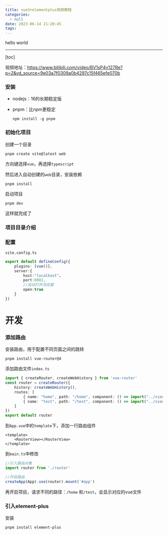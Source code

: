 ```yaml
---
title: vue3+elementplus视频教程
categories:
  - null
date: 2023-06-14 21:20:45
tags:
---
```


hello world

---

[toc]

视频地址：https://www.bilibili.com/video/BV1sP4y127Re?p=2&vd_source=9e03a7f0309a0b4297c15f465efe070b

### 安装

- nodejs：16的长期稳定版

- pnpm：比npm更稳定

  ```
  npm install -g pnpm
  ```

### 初始化项目

创建一个目录

```
pnpm create vite@latest web
```

方向键选择`vue`，再选择`typescript`

然后进入自动创建的`web`目录，安装依赖

```
pnpm install
```

启动项目

```
pnpm dev
```

这样就完成了

### 项目目录介绍



### 配置

`vite.config.ts`

```ts
export default defineConfig({
    plugins: [vue()],    
    server:{
        host:"localhost"，
        port:8081,
        //自动打开浏览器
        open:true
    }
})
```



# 开发

### 添加路由

安装路由，用于配置不同页面之间的跳转

```
pnpm install vue-router@4
```

添加路由文件`index.ts`

```ts
import { createRouter, createWebHistory } from 'vue-router'
const router = createRouter({
    history: createWebHistory(),
    routes: [
        { name: "home", path: "/home", component: () => import("../views/HomePage.vue") },
        { name: "test", path: "/test", component: () => import("../views/TestPage.vue") }
    ]
})
export default router
```

到`App.vue`中的`template`下，添加一行路由组件

```vue
<template>
	<RouterView></RouterView>
</template>
```

到`main.ts`中修改

```ts
//引入路由对象
import router from './router' 

//开启路由
createApp(App).use(router).mount('#app')
```

再开启项目，请求不同的路径：`/home` 和`/test`，会显示对应的vue文件

### 引入element-plus

安装

```
pnpm install element-plus
```

